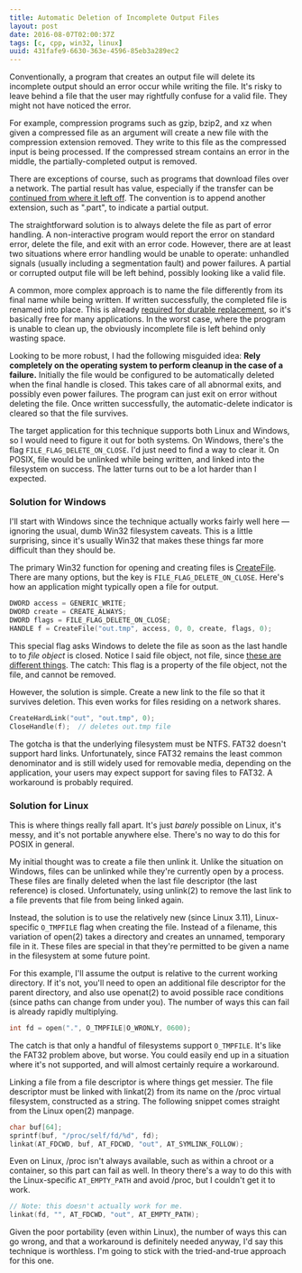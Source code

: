 ```yaml
---
title: Automatic Deletion of Incomplete Output Files
layout: post
date: 2016-08-07T02:00:37Z
tags: [c, cpp, win32, linux]
uuid: 431fafe9-6630-363e-4596-85eb3a289ec2
---
```


Conventionally, a program that creates an output file will delete its
incomplete output should an error occur while writing the file. It's
risky to leave behind a file that the user may rightfully confuse for
a valid file. They might not have noticed the error.

For example, compression programs such as gzip, bzip2, and xz when
given a compressed file as an argument will create a new file with the
compression extension removed. They write to this file as the
compressed input is being processed. If the compressed stream contains
an error in the middle, the partially-completed output is removed.

There are exceptions of course, such as programs that download files
over a network. The partial result has value, especially if the
transfer can be [continued from where it left off][range]. The
convention is to append another extension, such as ".part", to
indicate a partial output.

The straightforward solution is to always delete the file as part of
error handling. A non-interactive program would report the error on
standard error, delete the file, and exit with an error code. However,
there are at least two situations where error handling would be unable
to operate: unhandled signals (usually including a segmentation fault)
and power failures. A partial or corrupted output file will be left
behind, possibly looking like a valid file.

A common, more complex approach is to name the file differently from
its final name while being written. If written successfully, the
completed file is renamed into place. This is already [required for
durable replacement][fsync], so it's basically free for many
applications. In the worst case, where the program is unable to clean
up, the obviously incomplete file is left behind only wasting space.

Looking to be more robust, I had the following misguided idea: **Rely
completely on the operating system to perform cleanup in the case of a
failure.** Initially the file would be configured to be automatically
deleted when the final handle is closed. This takes care of all
abnormal exits, and possibly even power failures. The program can just
exit on error without deleting the file. Once written successfully,
the automatic-delete indicator is cleared so that the file survives.

The target application for this technique supports both Linux and
Windows, so I would need to figure it out for both systems. On
Windows, there's the flag `FILE_FLAG_DELETE_ON_CLOSE`. I'd just need
to find a way to clear it. On POSIX, file would be unlinked while
being written, and linked into the filesystem on success. The latter
turns out to be a lot harder than I expected.

### Solution for Windows

I'll start with Windows since the technique actually works fairly well
here — ignoring the usual, dumb Win32 filesystem caveats. This is a
little surprising, since it's usually Win32 that makes these things
far more difficult than they should be.

The primary Win32 function for opening and creating files is
[CreateFile][createfile]. There are many options, but the key is
`FILE_FLAG_DELETE_ON_CLOSE`. Here's how an application might typically
open a file for output.

~~~c
DWORD access = GENERIC_WRITE;
DWORD create = CREATE_ALWAYS;
DWORD flags = FILE_FLAG_DELETE_ON_CLOSE;
HANDLE f = CreateFile("out.tmp", access, 0, 0, create, flags, 0);
~~~

This special flag asks Windows to delete the file as soon as the last
handle to to *file object* is closed. Notice I said file object, not
file, since [these are different things][chen]. The catch: This flag
is a property of the file object, not the file, and cannot be removed.

However, the solution is simple. Create a new link to the file so that
it survives deletion. This even works for files residing on a network
shares.

~~~c
CreateHardLink("out", "out.tmp", 0);
CloseHandle(f);  // deletes out.tmp file
~~~

The gotcha is that the underlying filesystem must be NTFS. FAT32
doesn't support hard links. Unfortunately, since FAT32 remains the
least common denominator and is still widely used for removable media,
depending on the application, your users may expect support for saving
files to FAT32. A workaround is probably required.

### Solution for Linux

This is where things really fall apart. It's just *barely* possible on
Linux, it's messy, and it's not portable anywhere else. There's no way
to do this for POSIX in general.

My initial thought was to create a file then unlink it. Unlike the
situation on Windows, files can be unlinked while they're currently
open by a process. These files are finally deleted when the last file
descriptor (the last reference) is closed. Unfortunately, using
unlink(2) to remove the last link to a file prevents that file from
being linked again.

Instead, the solution is to use the relatively new (since Linux 3.11),
Linux-specific `O_TMPFILE` flag when creating the file. Instead of a
filename, this variation of open(2) takes a directory and creates an
unnamed, temporary file in it. These files are special in that they're
permitted to be given a name in the filesystem at some future point.

For this example, I'll assume the output is relative to the current
working directory. If it's not, you'll need to open an additional file
descriptor for the parent directory, and also use openat(2) to avoid
possible race conditions (since paths can change from under you). The
number of ways this can fail is already rapidly multiplying.

~~~c
int fd = open(".", O_TMPFILE|O_WRONLY, 0600);
~~~

The catch is that only a handful of filesystems support `O_TMPFILE`.
It's like the FAT32 problem above, but worse. You could easily end up
in a situation where it's not supported, and will almost certainly
require a workaround.

Linking a file from a file descriptor is where things get messier. The
file descriptor must be linked with linkat(2) from its name on the
/proc virtual filesystem, constructed as a string. The following
snippet comes straight from the Linux open(2) manpage.

~~~c
char buf[64];
sprintf(buf, "/proc/self/fd/%d", fd);
linkat(AT_FDCWD, buf, AT_FDCWD, "out", AT_SYMLINK_FOLLOW);
~~~

Even on Linux, /proc isn't always available, such as within a chroot
or a container, so this part can fail as well. In theory there's a way
to do this with the Linux-specific `AT_EMPTY_PATH` and avoid /proc,
but I couldn't get it to work.

~~~c
// Note: this doesn't actually work for me.
linkat(fd, "", AT_FDCWD, "out", AT_EMPTY_PATH);
~~~

Given the poor portability (even within Linux), the number of ways
this can go wrong, and that a workaround is definitely needed anyway,
I'd say this technique is worthless. I'm going to stick with the
tried-and-true approach for this one.


[range]: https://tools.ietf.org/html/rfc7233
[fsync]: http://blog.httrack.com/blog/2013/11/15/everything-you-always-wanted-to-know-about-fsync/
[chen]: https://web.archive.org/web/0/https://blogs.msdn.microsoft.com/oldnewthing/20160108-00/?p=92821
[createfile]: https://msdn.microsoft.com/en-us/library/windows/desktop/aa363858(v=vs.85).aspx
